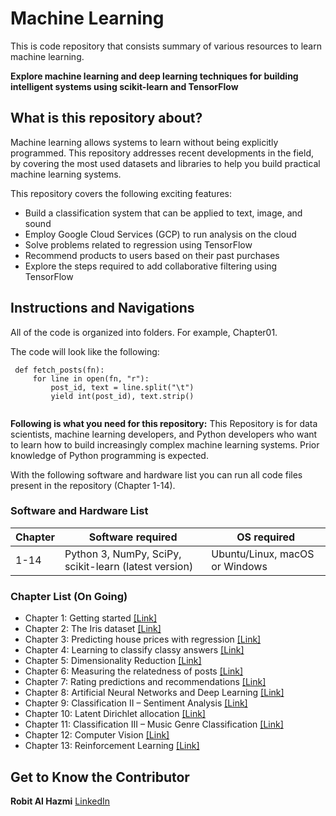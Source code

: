 # Machine Learning
This is code repository that consists summary of various resources to learn machine learning.

**Explore machine learning and deep learning techniques for building intelligent systems using scikit-learn and TensorFlow**
  
## What is this repository about?
Machine learning allows systems to learn without being explicitly programmed. This repository addresses recent developments in the field, by covering the most used datasets and libraries to help you build practical machine learning systems.

This repository covers the following exciting features:
* Build a classification system that can be applied to text, image, and sound
* Employ Google Cloud Services (GCP) to run analysis on the cloud
* Solve problems related to regression using TensorFlow
* Recommend products to users based on their past purchases
* Explore the steps required to add collaborative filtering using TensorFlow

## Instructions and Navigations
All of the code is organized into folders. For example, Chapter01.

The code will look like the following:
```
 def fetch_posts(fn):
     for line in open(fn, "r"):
         post_id, text = line.split("\t")
         yield int(post_id), text.strip()
 
```

**Following is what you need for this repository:**
This Repository is for data scientists, machine learning developers, and Python developers who want to learn how to build increasingly complex machine learning systems. Prior knowledge of Python programming is expected.

With the following software and hardware list you can run all code files present in the repository (Chapter 1-14).

### Software and Hardware List

| Chapter  | Software required                                     | OS required                    |
| -------- | ----------------------------------------------------- | ------------------------------ |
| 1-14     | Python 3, NumPy, SciPy, scikit-learn (latest version) | Ubuntu/Linux, macOS or Windows |

### Chapter List (On Going)
* Chapter 1: Getting started [[Link]](https://github.com/robitalhazmi/machine_learning/blob/master/Chapter01/chapter_01.ipynb)
* Chapter 2: The Iris dataset [[Link]](https://github.com/robitalhazmi/machine-learning/blob/master/Chapter02/chapter_02.ipynb)
* Chapter 3: Predicting house prices with regression [[Link]](https://github.com/robitalhazmi/machine-learning/blob/master/Chapter03/chapter_03.ipynb)
* Chapter 4: Learning to classify classy answers [[Link]](https://github.com/robitalhazmi/machine-learning/blob/master/Chapter04/chapter_04.ipynb)
* Chapter 5: Dimensionality Reduction [[Link]](https://github.com/robitalhazmi/machine-learning/blob/master/Chapter05/chapter_05.ipynb)
* Chapter 6: Measuring the relatedness of posts [[Link]](https://github.com/robitalhazmi/machine-learning/blob/master/Chapter06/chapter_06.ipynb)
* Chapter 7: Rating predictions and recommendations [[Link]](https://github.com/robitalhazmi/machine-learning/blob/master/Chapter07/chapter_07.ipynb)
* Chapter 8: Artificial Neural Networks and Deep Learning [[Link]](https://github.com/robitalhazmi/machine-learning/blob/master/Chapter08/chapter_08.ipynb)
* Chapter 9: Classification II – Sentiment Analysis [[Link]](https://github.com/robitalhazmi/machine-learning/blob/master/Chapter09/chapter_09.ipynb)
* Chapter 10: Latent Dirichlet allocation [[Link]](https://github.com/robitalhazmi/machine-learning/blob/master/Chapter10/chapter_10.ipynb)
* Chapter 11: Classification III – Music Genre Classification [[Link]](https://github.com/robitalhazmi/machine-learning/blob/master/Chapter11/chapter_11.ipynb)
* Chapter 12: Computer Vision [[Link]](https://github.com/robitalhazmi/machine-learning/blob/master/Chapter12/chapter12.ipynb)
* Chapter 13: Reinforcement Learning [[Link]](https://github.com/robitalhazmi/machine-learning/blob/master/Chapter13/chapter13.ipynb)

## Get to Know the Contributor
**Robit Al Hazmi** [LinkedIn](https://www.linkedin.com/in/robitalhazmi/)
